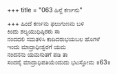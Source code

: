 +++
title = "063 ಹಿನ್ದೆ ಕರ್ಣನು"

+++
ಹಿಂದೆ ಕರ್ಣನು ಫಲುಗುಣನು ಬಳಿ  
ಕಿಂದು ಶಲ್ಯಯುಧಿಷ್ಠಿರರು ಸಾ  
ನಂದದಲಿ ಸಮತಳಿಸಿ ಕಾದಿದರುಭಯಬಲ ಹೊಗಳೆ  
ಇಂದು ಮಾದ್ರಾಧೀಶ್ವರಗೆ ಯಮ  
ನಂದನನು ಯಮಸುತಗೆ ಪಡಿ ತಾ  
ಸಂದನೈ ಮಾದ್ರಾಧಿಪತಿಯೆಂದುದು ಭಟಸ್ತೋಮ     ॥63॥